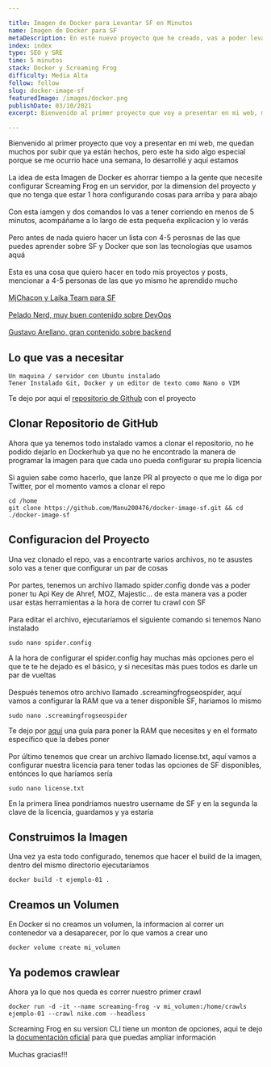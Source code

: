 ```yaml
---

title: Imagen de Docker para Levantar SF en Minutos
name: Imagen de Docker para SF
metaDescription: En este nuevo proyecto que he creado, vas a poder levantar un crawl de screaming frog en poco menos de 5 minutos en un nuevo servidor o VPS 
index: index
type: SEO y SRE
time: 5 minutos
stack: Docker y Screaming Frog
difficulty: Media Alta
follow: follow
slug: docker-image-sf
featuredImage: /images/docker.png
publishDate: 03/10/2021
excerpt: Bienvenido al primer proyecto que voy a presentar en mi web, me quedan muchos por subir que ya estan hechos, pero este ha sido algo especial porque se me ocurrio hace una semana, lo desarrolle y aqui estamos

---
```


Bienvenido al primer proyecto que voy a presentar en mi web, me quedan muchos por subir que ya están hechos, pero este ha sido algo especial porque se me ocurrio hace una semana, lo desarrollé y aquí estamos
\
\
La idea de esta Imagen de Docker es ahorrar tiempo a la gente que necesite configurar Screaming Frog en un servidor, por la dimension del proyecto y que no tenga que estar 1 hora configurando cosas para arriba y para abajo
\
\
Con esta iamgen y dos comandos lo vas a tener corriendo en menos de 5 minutos, acompáñame a lo largo de esta pequeña explicacion y lo verás
\
\
Pero antes de nada quiero hacer un lista con 4-5 perosnas de las que puedes aprender sobre SF y Docker que son las tecnologías que usamos aquá
\
\
Esta es una cosa que quiero hacer en todo mis proyectos y posts, mencionar a 4-5 personas de las que yo mismo he aprendido mucho
\
\
[MjChacon y Laika Team para SF](https://laikateam.com/blog/configurar-screaming-frog/)
\
\
[Pelado Nerd, muy buen contenido sobre DevOps](https://www.youtube.com/c/PeladoNerd)
\
\
[Gustavo Arellano, gran contenido sobre backend](https://twitter.com/arellano_gus)

## Lo que vas a necesitar

    Un maquina / servidor con Ubuntu instalado
    Tener Instalado Git, Docker y un editor de texto como Nano o VIM

Te dejo por aqui el [repositorio de Github](https://github.com/Manu200476/docker-image-sf.git) con el proyecto

## Clonar Repositorio de GitHub

Ahora que ya tenemos todo instalado vamos a clonar el repositorio, no he podido dejarlo en Dockerhub ya que no he encontrado la manera de programar la imagen para que cada uno pueda configurar su propia licencia
\
\
Si aguien sabe como hacerlo, que lanze PR al proyecto o que me lo diga por Twitter, por el momento vamos a clonar el repo

    cd /home
    git clone https://github.com/Manu200476/docker-image-sf.git && cd ./docker-image-sf

## Configuracion del Proyecto

Una vez clonado el repo, vas a encontrarte varios archivos, no te asustes solo vas a tener que configurar un par de cosas
\
\
Por partes, tenemos un archivo llamado spider.config donde vas a poder poner tu Api Key de Ahref, MOZ, Majestic... de esta manera vas a poder usar estas herramientas a la hora de correr tu crawl con SF
\
\
Para editar el archivo, ejecutaríamos el siguiente comando si tenemos Nano instalado
    
    sudo nano spider.config

A la hora de configurar el spider.config hay muchas más opciones pero el que te te he dejado es el básico, y si necesitas más pues todos es darle un par de vueltas
\
\
Después tenemos otro archivo llamado .screamingfrogseospider, aquí vamos a configurar la RAM que va a tener disponible SF, hariamos lo mismo

    sudo nano .screamingfrogseospider

Te dejo por [aquí](https://www.it-swarm-es.com/es/java/que-son-los-parametros-xms-y-xmx-al-iniciar-jvm/1071515239/) una guía para poner la RAM que necesites y en el formato específico que la debes poner
\
\
Por último tenemos que crear un archivo llamado license.txt, aquí vamos a configurar nuestra licencia para tener todas las opciones de SF disponibles, entónces lo que haríamos sería 

    sudo nano license.txt

En la primera línea pondríamos nuestro username de SF y en la segunda la clave de la licencia, guardamos y ya estaría

## Construimos la Imagen

Una vez ya esta todo configurado, tenemos que hacer el build de la imagen, dentro del mismo directorio ejecutaríamos

    docker build -t ejemplo-01 .

## Creamos un Volumen

En Docker si no creamos un volumen, la informacion al correr un contenedor va a desaparecer, por lo que vamos a crear uno

    docker volume create mi_volumen

## Ya podemos crawlear

Ahora ya lo que nos queda es correr nuestro primer crawl

    docker run -d -it --name screaming-frog -v mi_volumen:/home/crawls ejemplo-01 --crawl nike.com --headless

Screaming Frog en su version CLI tiene un monton de opciones, aqui te dejo la [documentación oficial](https://www.screamingfrog.co.uk/seo-spider/user-guide/general/#command-line) para que puedas ampliar información
\
\
Muchas gracias!!!

